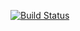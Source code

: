 [![Build Status](https://travis-ci.org/alexgenco/beatnode.png)](https://travis-ci.org/alexgenco/beatnode)
